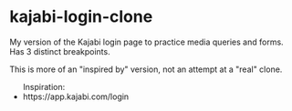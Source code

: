# kajabi-login-clone

<p>My version of the Kajabi login page to practice media queries and forms. Has 3 distinct breakpoints.</p>

<p>This is more of an "inspired by" version, not an attempt at a "real" clone.</p>

<ul> Inspiration:
  <li>https://app.kajabi.com/login</li>
</ul>
